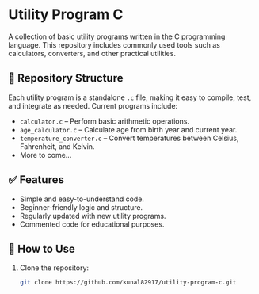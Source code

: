 # Utility Program C

A collection of basic utility programs written in the C programming language. This repository includes commonly used tools such as calculators, converters, and other practical utilities.

## 📁 Repository Structure

Each utility program is a standalone `.c` file, making it easy to compile, test, and integrate as needed. Current programs include:

- `calculator.c` – Perform basic arithmetic operations.
- `age_calculator.c` – Calculate age from birth year and current year.
- `temperature_converter.c` – Convert temperatures between Celsius, Fahrenheit, and Kelvin.
- More to come...

## ✅ Features

- Simple and easy-to-understand code.
- Beginner-friendly logic and structure.
- Regularly updated with new utility programs.
- Commented code for educational purposes.

## 🧠 How to Use

1. Clone the repository:
   ```bash
   git clone https://github.com/kunal82917/utility-program-c.git
